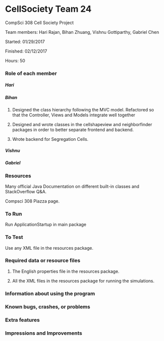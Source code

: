 # CellSociety Team 24

CompSci 308 Cell Society Project

Team members: Hari Rajan, Bihan Zhuang, Vishnu Gottiparthy, Gabriel Chen

Started: 01/29/2017

Finished: 02/12/2017

Hours: 50

### Role of each member
##### Hari

##### Bihan
1) Designed the class hierarchy following the MVC model. Refactored so that the Controller, Views and Models integrate well together

2) Designed and wrote classes in the cellshapeview and neighborfinder packages in order to better separate frontend and backend. 

3) Wrote backend for Segregation Cells.


##### Vishnu

##### Gabriel

### Resources
Many official Java Documentation on different built-in classes and StackOverflow Q&A.

Compsci 308 Piazza page.

### To Run
Run ApplicationStartup in main package

### To Test
Use any XML file in the resources package. 

### Required data or resource files
1) The English properties file in the resources package.
 
2) All the XML files in the resources package for running the simulations.

### Information about using the program


### Known bugs, crashes, or problems


### Extra features


### Impressions and Improvements
